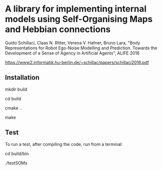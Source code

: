 # A library for implementing internal models using Self-Organising Maps and Hebbian connections #

Guido Schillaci, Claas N. Ritter, Verena V. Hafner, Bruno Lara, "Body Representations for Robot Ego-Noise Modelling and Prediction. Towards the Development of a Sense of Agency in Artificial Agents", ALIFE 2016

https://www2.informatik.hu-berlin.de/~schillac/papers/schillaci2016.pdf

## Installation ##

mkdir build

cd build

cmake ..

make


## Test ##

To run a test, after compiling the code, run from a terminal:

cd build/bin

./testSOMs